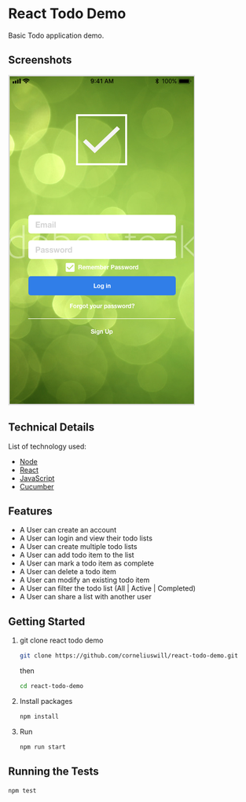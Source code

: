 # React Todo Demo

Basic Todo application demo.

## Screenshots

![Todo Demo](images/react-todo-demo.png)

## Technical Details

List of technology used:

* [Node](https://nodejs.org/en/)
* [React](https://reactjs.org/)
* [JavaScript](https://developer.mozilla.org/en-US/docs/Web/JavaScript)
* [Cucumber](https://cucumber.io/)

## Features

* A User can create an account
* A User can login and view their todo lists
* A User can create multiple todo lists
* A User can add todo item to the list
* A User can mark a todo item as complete
* A User can delete a todo item
* A User can modify an existing todo item
* A User can filter the todo list (All | Active | Completed)
* A User can share a list with another user

## Getting Started

1. git clone react todo demo

    ````bash
    git clone https://github.com/corneliuswill/react-todo-demo.git
    ````
    then

    ````bash
    cd react-todo-demo
    ````

2. Install packages

    ````bash
    npm install
    ````

3. Run

    ````bash
    npm run start
    ````

## Running the Tests

   ````bash
   npm test
   `````
